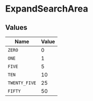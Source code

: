 # ExpandSearchArea


## Values

| Name          | Value         |
| ------------- | ------------- |
| `ZERO`        | 0             |
| `ONE`         | 1             |
| `FIVE`        | 5             |
| `TEN`         | 10            |
| `TWENTY_FIVE` | 25            |
| `FIFTY`       | 50            |